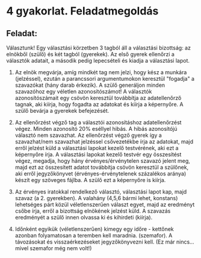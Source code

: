 # 4 gyakorlat. Feladatmegoldás

## Feladat:
Választunk! Egy választási körzetben 3 tagból áll a választási bizottság: az elnökből (szülő) és két tagból (gyerekek). Az első gyerek ellenőrzi a választók adatait, a második pedig lepecsételi és kiadja a választási lapot.

1. Az elnök megvárja, amíg mindkét tag nem jelzi, hogy kész a munkára (jelzéssel), ezután a parancssori argumentumokon keresztül "fogadja" a szavazókat (hány darab érkezik). A szülő generáljon minden szavazóhoz egy véletlen azonosítószámot! A választók azonosítószámait egy csövön keresztül továbbítja az adatellenőrző tagnak, aki kiírja, hogy fogadta az adatokat és kiírja a képernyőre. A szülő bevárja a gyerekek befejezését. 

2. Az ellenőrzést végző tag a választói azonosításhoz adatellenőrzést végez. Minden azonosító 20% eséllyel hibás. A hibás azonosítójú választó nem szavazhat. Az ellenőrzést végző gyerek így a szavazhat/nem szavazhat jelzéssel csővezetékbe írja az adatokat, majd erről jelzést küld a választási lapokat kezelő testvérének, aki ezt a képernyőre írja. A választási lapokat kezelő testvér egy összesítést végez, megadja, hogy hány érvényes/érvénytelen szavazó jelent meg, majd ezt az összesített adatot továbbítja csövön keresztül a szülőnek, aki erről jegyzőkönyvet (érvényes-érvénytelenek százalékos aránya) készít egy szöveges fájlba. A szülő ezt a képernyőre is kiírja. 

3. Az érvényes iratokkal rendelkező választó, választási lapot kap, majd szavaz (a 2. gyerekben).  A valahány (4,5,6 bármi lehet, konstans) lehetséges párt közül véletlenszerűen választ egyet, majd az eredményt csőbe írja, erről a bizottság elnökének jelzést küld. A szavazás eredményét a szülő innen olvassa ki és kihirdeti (kiírja). 

4. Időnként egyikük (véletlenszerűen) kimegy egy időre - kettőnek azonban folyamatosan a teremben kell maradnia. (szemafor). A távozásokat és visszaérkezéseket jegyzőkönyvezni kell. (Ez már nincs…mivel szemafor még nem volt!)

